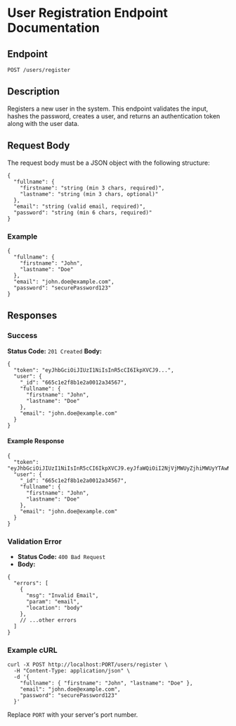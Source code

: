 # User Registration Endpoint Documentation

## Endpoint

`POST /users/register`

## Description
Registers a new user in the system. This endpoint validates the input, hashes the password, creates a user, and returns an authentication token along with the user data.

## Request Body
The request body must be a JSON object with the following structure:

```
{
  "fullname": {
    "firstname": "string (min 3 chars, required)",
    "lastname": "string (min 3 chars, optional)"
  },
  "email": "string (valid email, required)",
  "password": "string (min 6 chars, required)"
}
```

### Example
```
{
  "fullname": {
    "firstname": "John",
    "lastname": "Doe"
  },
  "email": "john.doe@example.com",
  "password": "securePassword123"
}
```

## Responses

### Success
**Status Code:** `201 Created`
**Body:**
```
{
  "token": "eyJhbGciOiJIUzI1NiIsInR5cCI6IkpXVCJ9...",
  "user": {
    "_id": "665c1e2f8b1e2a0012a34567",
    "fullname": {
      "firstname": "John",
      "lastname": "Doe"
    },
    "email": "john.doe@example.com"
  }
}
```

#### Example Response
```
{
  "token": "eyJhbGciOiJIUzI1NiIsInR5cCI6IkpXVCJ9.eyJfaWQiOiI2NjVjMWUyZjhiMWUyYTAwMTJhMzQ1NjciLCJpYXQiOjE2ODU2ODg4MDB9.abc123def456ghi789jkl012mno345pqr678stu901vwx234yz567",
  "user": {
    "_id": "665c1e2f8b1e2a0012a34567",
    "fullname": {
      "firstname": "John",
      "lastname": "Doe"
    },
    "email": "john.doe@example.com"
  }
}
```

### Validation Error
- **Status Code:** `400 Bad Request`
- **Body:**
```
{
  "errors": [
    {
      "msg": "Invalid Email",
      "param": "email",
      "location": "body"
    },
    // ...other errors
  ]
}
```

### Example cURL
```
curl -X POST http://localhost:PORT/users/register \
  -H "Content-Type: application/json" \
  -d '{
    "fullname": { "firstname": "John", "lastname": "Doe" },
    "email": "john.doe@example.com",
    "password": "securePassword123"
  }'
```

Replace `PORT` with your server's port number.
